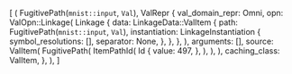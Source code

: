 [
    (
        FugitivePath(`mnist::input`, `Val`),
        ValRepr {
            val_domain_repr: Omni,
            opn: ValOpn::Linkage(
                Linkage {
                    data: LinkageData::ValItem {
                        path: FugitivePath(`mnist::input`, `Val`),
                        instantiation: LinkageInstantiation {
                            symbol_resolutions: [],
                            separator: None,
                        },
                    },
                },
            ),
            arguments: [],
            source: ValItem(
                FugitivePath(
                    ItemPathId(
                        Id {
                            value: 497,
                        },
                    ),
                ),
            ),
            caching_class: ValItem,
        },
    ),
]